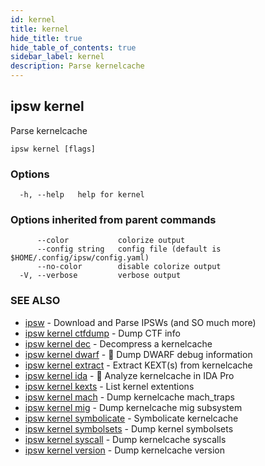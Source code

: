 ```yaml
---
id: kernel
title: kernel
hide_title: true
hide_table_of_contents: true
sidebar_label: kernel
description: Parse kernelcache
---
```

## ipsw kernel

Parse kernelcache

```
ipsw kernel [flags]
```

### Options

```
  -h, --help   help for kernel
```

### Options inherited from parent commands

```
      --color           colorize output
      --config string   config file (default is $HOME/.config/ipsw/config.yaml)
      --no-color        disable colorize output
  -V, --verbose         verbose output
```

### SEE ALSO

* [ipsw](/docs/cli/ipsw)	 - Download and Parse IPSWs (and SO much more)
* [ipsw kernel ctfdump](/docs/cli/ipsw/kernel/ctfdump)	 - Dump CTF info
* [ipsw kernel dec](/docs/cli/ipsw/kernel/dec)	 - Decompress a kernelcache
* [ipsw kernel dwarf](/docs/cli/ipsw/kernel/dwarf)	 - 🚧 Dump DWARF debug information
* [ipsw kernel extract](/docs/cli/ipsw/kernel/extract)	 - Extract KEXT(s) from kernelcache
* [ipsw kernel ida](/docs/cli/ipsw/kernel/ida)	 - 🚧 Analyze kernelcache in IDA Pro
* [ipsw kernel kexts](/docs/cli/ipsw/kernel/kexts)	 - List kernel extentions
* [ipsw kernel mach](/docs/cli/ipsw/kernel/mach)	 - Dump kernelcache mach_traps
* [ipsw kernel mig](/docs/cli/ipsw/kernel/mig)	 - Dump kernelcache mig subsystem
* [ipsw kernel symbolicate](/docs/cli/ipsw/kernel/symbolicate)	 - Symbolicate kernelcache
* [ipsw kernel symbolsets](/docs/cli/ipsw/kernel/symbolsets)	 - Dump kernel symbolsets
* [ipsw kernel syscall](/docs/cli/ipsw/kernel/syscall)	 - Dump kernelcache syscalls
* [ipsw kernel version](/docs/cli/ipsw/kernel/version)	 - Dump kernelcache version

